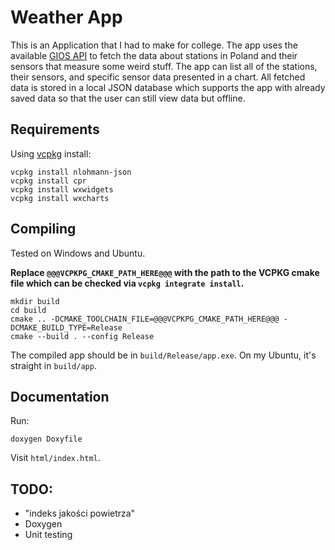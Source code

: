 # Weather App

This is an Application that I had to make for college. The app uses the available [GIOS API](https://powietrze.gios.gov.pl/pjp/content/api) to fetch the data about stations in Poland and their sensors that measure some weird stuff. The app can list all of the stations, their sensors, and specific sensor data presented in a chart. All fetched data is stored in a local JSON database which supports the app with already saved data so that the user can still view data but offline.

## Requirements

Using [vcpkg](https://vcpkg.io/) install:

```
vcpkg install nlohmann-json
vcpkg install cpr
vcpkg install wxwidgets
vcpkg install wxcharts
```

## Compiling

Tested on Windows and Ubuntu.

**Replace `@@@VCPKPG_CMAKE_PATH_HERE@@@` with the path to the VCPKG cmake file which can be checked via `vcpkg integrate install`.**
```
mkdir build
cd build
cmake .. -DCMAKE_TOOLCHAIN_FILE=@@@VCPKPG_CMAKE_PATH_HERE@@@ -DCMAKE_BUILD_TYPE=Release
cmake --build . --config Release
```

The compiled app should be in `build/Release/app.exe`. On my Ubuntu, it's straight in `build/app`.

## Documentation

Run:

```
doxygen Doxyfile
```

Visit `html/index.html`.

## TODO:

- "indeks jakości powietrza"
- Doxygen
- Unit testing